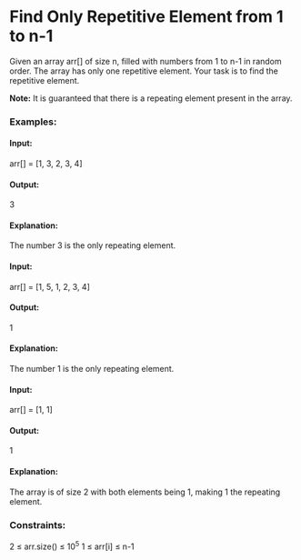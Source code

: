 # Find Only Repetitive Element from 1 to n-1
Given an array arr[] of size n, filled with numbers from 1 to n-1 in random order. The array has only one repetitive element. Your task is to find the repetitive element.

**Note:** It is guaranteed that there is a repeating element present in the array.

### Examples:
#### Input:
arr[] = [1, 3, 2, 3, 4]
#### Output:
3 
#### Explanation:
The number 3 is the only repeating element.

#### Input:
arr[] = [1, 5, 1, 2, 3, 4]
#### Output:
1  
#### Explanation:
The number 1 is the only repeating element.

#### Input:
arr[] = [1, 1]  
#### Output:
1
#### Explanation:
The array is of size 2 with both elements being 1, making 1 the repeating element.

### Constraints:
2 ≤ arr.size() ≤ $`10^5`$
1 ≤ arr[i] ≤ n-1 
